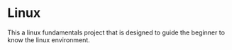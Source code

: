 # Linux
This a linux fundamentals project that is designed to guide the beginner to know the linux environment.
